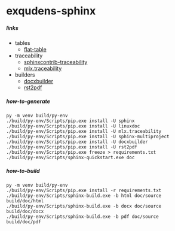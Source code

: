 # exqudens-sphinx

##### links
- tables
    - [flat-table](https://koen.vervloesem.eu/blog/using-flat-tables-in-restructuredtext-with-sphinx-for-column-and-row-spans)
- traceability
    - [sphinxcontrib-traceability](https://pypi.org/project/sphinxcontrib-traceability)
    - [mlx.traceability](https://melexis.github.io/sphinx-traceability-extension/readme.html)
- builders
    - [docxbuilder](https://docxbuilder.readthedocs.io/en/latest/docxbuilder.html)
    - [rst2pdf](https://pypi.org/project/rst2pdf)

##### how-to-generate
```
py -m venv build/py-env
./build/py-env/Scripts/pip.exe install -U sphinx
./build/py-env/Scripts/pip.exe install -U linuxdoc
./build/py-env/Scripts/pip.exe install -U mlx.traceability
./build/py-env/Scripts/pip.exe install -U sphinx-multiproject
./build/py-env/Scripts/pip.exe install -U docxbuilder
./build/py-env/Scripts/pip.exe install -U rst2pdf
./build/py-env/Scripts/pip.exe freeze > requirements.txt
./build/py-env/Scripts/sphinx-quickstart.exe doc
```


##### how-to-build
```
py -m venv build/py-env
./build/py-env/Scripts/pip.exe install -r requirements.txt
./build/py-env/Scripts/sphinx-build.exe -b html doc/source build/doc/html
./build/py-env/Scripts/sphinx-build.exe -b docx doc/source build/doc/docx
./build/py-env/Scripts/sphinx-build.exe -b pdf doc/source build/doc/pdf
```
